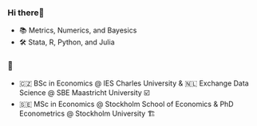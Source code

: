 ### Hi there👋
- 📚 Metrics, Numerics, and Bayesics
- 🛠️ Stata, R, Python, and Julia

### 🏫
-  🇨🇿 BSc in Economics @ IES Charles University & 🇳🇱 Exchange Data Science @ SBE Maastricht University ☑️
-  🇸🇪 MSc in Economics @ Stockholm School of Economics & PhD Econometrics @ Stockholm University 🏗️



